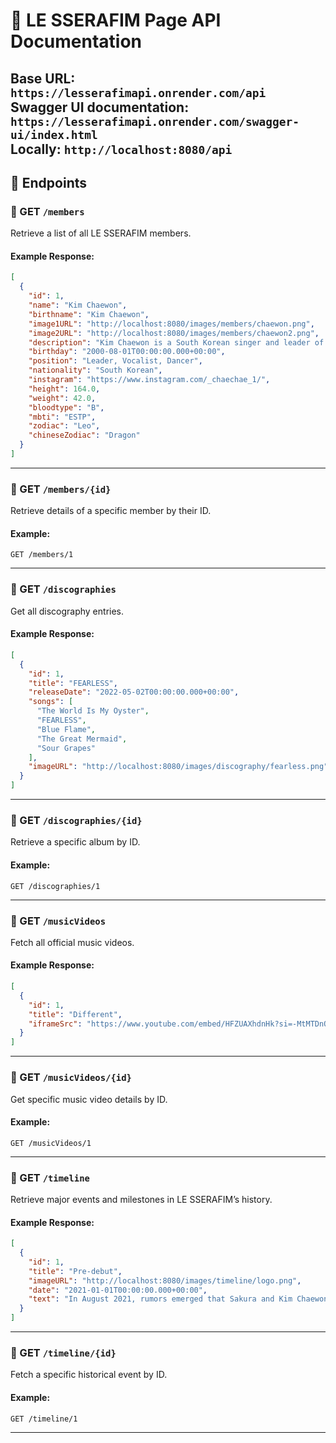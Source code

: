 
# 🎵 LE SSERAFIM Page API Documentation

**Base URL:** `https://lesserafimapi.onrender.com/api`   
**Swagger UI documentation:** `https://lesserafimapi.onrender.com/swagger-ui/index.html`   
**Locally:** `http://localhost:8080/api`   
---

## 📁 Endpoints

### 🔹 GET `/members`

Retrieve a list of all LE SSERAFIM members.

#### Example Response:
```json
[
  {
    "id": 1,
    "name": "Kim Chaewon",
    "birthname": "Kim Chaewon",
    "image1URL": "http://localhost:8080/images/members/chaewon.png",
    "image2URL": "http://localhost:8080/images/members/chaewon2.png",
    "description": "Kim Chaewon is a South Korean singer and leader of LE SSERAFIM. She is known for her captivating voice and leadership skills in the group.",
    "birthday": "2000-08-01T00:00:00.000+00:00",
    "position": "Leader, Vocalist, Dancer",
    "nationality": "South Korean",
    "instagram": "https://www.instagram.com/_chaechae_1/",
    "height": 164.0,
    "weight": 42.0,
    "bloodtype": "B",
    "mbti": "ESTP",
    "zodiac": "Leo",
    "chineseZodiac": "Dragon"
  }
]
```

---

### 🔹 GET `/members/{id}`

Retrieve details of a specific member by their ID.

#### Example:
`GET /members/1`

---

### 🔹 GET `/discographies`

Get all discography entries.

#### Example Response:
```json
[
  {
    "id": 1,
    "title": "FEARLESS",
    "releaseDate": "2022-05-02T00:00:00.000+00:00",
    "songs": [
      "The World Is My Oyster",
      "FEARLESS",
      "Blue Flame",
      "The Great Mermaid",
      "Sour Grapes"
    ],
    "imageURL": "http://localhost:8080/images/discography/fearless.png"
  }
]
```

---

### 🔹 GET `/discographies/{id}`

Retrieve a specific album by ID.

#### Example:
`GET /discographies/1`

---

### 🔹 GET `/musicVideos`

Fetch all official music videos.

#### Example Response:
```json
[
  {
    "id": 1,
    "title": "Different",
    "iframeSrc": "https://www.youtube.com/embed/HFZUAXhdnHk?si=-MtMTDnQAR2azgpl"
  }
]
```

---

### 🔹 GET `/musicVideos/{id}`

Get specific music video details by ID.

#### Example:
`GET /musicVideos/1`

---

### 🔹 GET `/timeline`

Retrieve major events and milestones in LE SSERAFIM’s history.

#### Example Response:
```json
[
  {
    "id": 1,
    "title": "Pre-debut",
    "imageURL": "http://localhost:8080/images/timeline/logo.png",
    "date": "2021-01-01T00:00:00.000+00:00",
    "text": "In August 2021, rumors emerged that Sakura and Kim Chaewon were joining a new girl group under Source Music, later confirmed when Sakura signed an exclusive contract with Source Music on September 23. Chaewon’s profile was removed from Woollim Entertainment, fueling speculation that she had also signed with HYBE. In March 2022, it was confirmed that Sakura, Chaewon, and Huh Yunjin were part of the new group, LE SSERAFIM, which would debut in May. The group’s name, revealed through a 72-hour countdown, was an anagram of IM FEARLESS. The group’s members were revealed in early April 2022, starting with Sakura, followed by the others. Their debut song snippets and exclusive content were shared, and 120,000 digital souvenirs sold out during the project."
  }
]
```

---

### 🔹 GET `/timeline/{id}`

Fetch a specific historical event by ID.

#### Example:
`GET /timeline/1`

---
